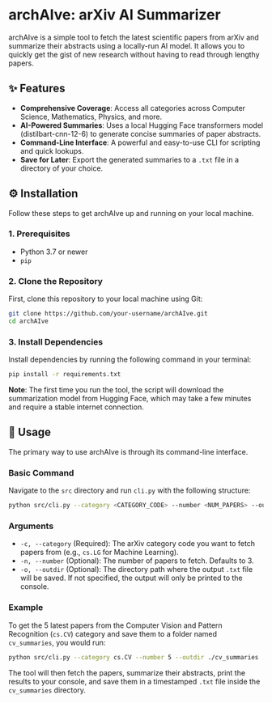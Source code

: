 # archAIve: arXiv AI Summarizer

archAIve is a simple tool to fetch the latest scientific papers from arXiv and summarize their abstracts using a locally-run AI model. It allows you to quickly get the gist of new research without having to read through lengthy papers.

## ✨ Features

- **Comprehensive Coverage**: Access all categories across Computer Science, Mathematics, Physics, and more.
- **AI-Powered Summaries**: Uses a local Hugging Face transformers model (distilbart-cnn-12-6) to generate concise summaries of paper abstracts.
- **Command-Line Interface**: A powerful and easy-to-use CLI for scripting and quick lookups.
- **Save for Later**: Export the generated summaries to a `.txt` file in a directory of your choice.

## ⚙️ Installation

Follow these steps to get archAIve up and running on your local machine.

### 1. Prerequisites

- Python 3.7 or newer
- `pip`

### 2. Clone the Repository

First, clone this repository to your local machine using Git:

```bash
git clone https://github.com/your-username/archAIve.git
cd archAIve
```

### 3. Install Dependencies

Install dependencies by running the following command in your terminal:

```bash
pip install -r requirements.txt
```

**Note**: The first time you run the tool, the script will download the summarization model from Hugging Face, which may take a few minutes and require a stable internet connection.

## 🚀 Usage

The primary way to use archAIve is through its command-line interface.

### Basic Command

Navigate to the `src` directory and run `cli.py` with the following structure:

```bash
python src/cli.py --category <CATEGORY_CODE> --number <NUM_PAPERS> --outdir <SAVE_DIRECTORY>
```

### Arguments

- `-c, --category` (Required): The arXiv category code you want to fetch papers from (e.g., `cs.LG` for Machine Learning).
- `-n, --number` (Optional): The number of papers to fetch. Defaults to 3.
- `-o, --outdir` (Optional): The directory path where the output `.txt` file will be saved. If not specified, the output will only be printed to the console.

### Example

To get the 5 latest papers from the Computer Vision and Pattern Recognition (`cs.CV`) category and save them to a folder named `cv_summaries`, you would run:

```bash
python src/cli.py --category cs.CV --number 5 --outdir ./cv_summaries
```

The tool will then fetch the papers, summarize their abstracts, print the results to your console, and save them in a timestamped `.txt` file inside the `cv_summaries` directory.
